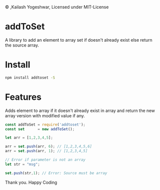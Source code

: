 &copy; ,Kailash Yogeshwar, Licensed under MIT-License

# addToSet
A library to add an element to array set if doesn't already exist else return the source array. 

# Install
```bash
npm install addtoset -S
```

# Features

Adds element to array if it doesn't already exist in array and return the new array version with modified value if any.

``` javascript
const addToSet = require('addtoset');
const set      = new addToSet();

let arr = [1,2,3,4,5];

arr = set.push(arr, 6); // [1,2,3,4,5,6]
arr = set.push(arr, 1); // [1,2,3,4,5]

// Error if parameter is not an array
let str = "msg";

set.push(str,1); // Error: Source must be array 
```

Thank you. Happy Coding
